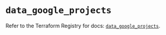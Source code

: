 # `data_google_projects`

Refer to the Terraform Registry for docs: [`data_google_projects`](https://registry.terraform.io/providers/hashicorp/google/5.22.0/docs/data-sources/projects).
